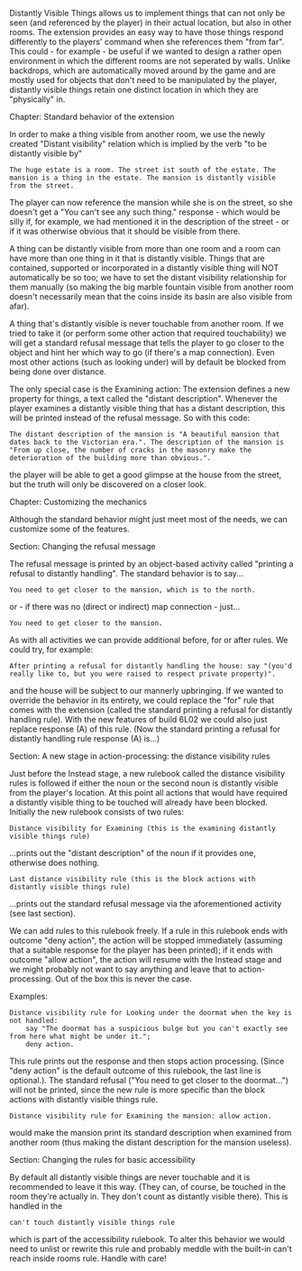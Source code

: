 Distantly Visible Things allows us to implement things that can not only be seen (and referenced by the player) in their actual location, but also in other rooms. The extension provides an easy way to have those things respond differently to the players' command when she references them "from far". This could - for example - be useful if we wanted to design a rather open environment in which the different rooms are not seperated by walls. Unlike backdrops, which are automatically moved around by the game and are mostly used for objects that don't need to be manipulated by the player, distantly visible things retain one distinct location in which they are "physically" in.

Chapter: Standard behavior of the extension

In order to make a thing visible from another room, we use the newly created "Distant visibility" relation which is implied by the verb "to be distantly visible by"

	The huge estate is a room. The street ist south of the estate. The mansion is a thing in the estate. The mansion is distantly visible from the street.

The player can now reference the mansion while she is on the street, so she doesn't get a "You can't see any such thing." response - which would be silly if, for example, we had mentioned it in the description of the street - or if it was otherwise obvious that it should be visible from there.

A thing can be distantly visible from more than one room and a room can have more than one thing in it that is distantly visible. Things that are contained, supported or incorporated in a distantly visible thing will NOT automatically be so too; we have to set the distant visibility relationship for them manually (so making the big marble fountain visible from another room doesn't necessarily mean that the coins inside its basin are also visible from afar).

A thing that's distantly visible is never touchable from another room. If we tried to take it (or perform some other action that required touchability) we will get a standard refusal message that tells the player to go closer to the object and hint her which way to go (if there's a map connection). Even most other actions (such as looking under) will by default be blocked from being done over distance.

The only special case is the Examining action: The extension defines a new property for things, a text called the "distant description". Whenever the player examines a distantly visible thing that has a distant description, this will be printed instead of the refusal message. So with this code:

	The distant description of the mansion is "A beautiful mansion that dates back to the Victorian era.". The description of the mansion is "From up close, the number of cracks in the masonry make the deterioration of the building more than obvious.".

the player will be able to get a good glimpse at the house from the street, but the truth will only be discovered on a closer look.

Chapter: Customizing the mechanics

Although the standard behavior might just meet most of the needs, we can customize some of the features.

Section: Changing the refusal message

The refusal message is printed by an object-based activity called "printing a refusal to distantly handling". The standard behavior is to say...

	You need to get closer to the mansion, which is to the north.

or - if there was no (direct or indirect) map connection - just...

	You need to get closer to the mansion.

As with all activities we can provide additional before, for or after rules. We could try, for example:

	After printing a refusal for distantly handling the house: say "(you'd really like to, but you were raised to respect private property)".

and the house will be subject to our mannerly upbringing.
If we wanted to override the behavior in its entirety, we could replace the "for" rule that comes with the extension (called the standard printing a refusal for distantly handling rule). With the new features of build 6L02 we could also just replace response (A) of this rule. (Now the standard printing a refusal for distantly handling rule response (A) is...)

Section: A new stage in action-processing: the distance visibility rules

Just before the Instead stage, a new rulebook called the distance visibility rules is followed if either the noun or the second noun is distantly visible from the player's location. At this point all actions that would have required a distantly visible thing to be touched will already have been blocked. Initially the new rulebook consists of two rules:

	Distance visibility for Examining (this is the examining distantly visible things rule)

...prints out the "distant description" of the noun if it provides one, otherwise does nothing.

	Last distance visibility rule (this is the block actions with distantly visible things rule)

...prints out the standard refusal message via the aforementioned activity (see last section).

We can add rules to this rulebook freely. If a rule in this rulebook ends with outcome "deny action", the action will be stopped immediately (assuming that a suitable response for the player has been printed); if it ends with outcome "allow action", the action will resume with the Instead stage and we might probably not want to say anything and leave that to action-processing. Out of the box this is never the case.

Examples:

	Distance visibility rule for Looking under the doormat when the key is not handled:
		say "The doormat has a suspicious bulge but you can't exactly see from here what might be under it.";
		deny action.

This rule prints out the response and then stops action processing. (Since "deny action" is the default outcome of this rulebook, the last line is optional.). The standard refusal ("You need to get closer to the doormat...") will not be printed, since the new rule is more specific than the block actions with distantly visible things rule.

	Distance visibility rule for Examining the mansion: allow action.

would make the mansion print its standard description when examined from another room (thus making the distant description for the mansion useless).

Section: Changing the rules for basic accessibility

By default all distantly visible things are never touchable and it is recommended to leave it this way. (They can, of course, be touched in the room they're actually in. They don't count as distantly visible there). This is handled in the

	can't touch distantly visible things rule

which is part of the accessibility rulebook. To alter this behavior we would need to unlist or rewrite this rule and probably meddle with the built-in can't reach inside rooms rule. Handle with care!

